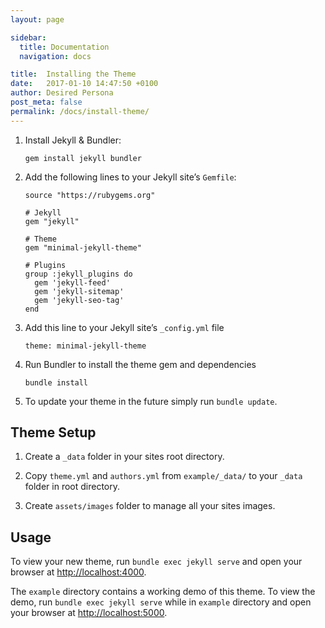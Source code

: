 ```yaml
---
layout: page

sidebar:
  title: Documentation
  navigation: docs

title:  Installing the Theme
date:   2017-01-10 14:47:50 +0100
author: Desired Persona
post_meta: false
permalink: /docs/install-theme/
---
```


1. Install Jekyll & Bundler:

    ```
    gem install jekyll bundler
    ```

2. Add the following lines to your Jekyll site’s `Gemfile`:  

    ```
    source "https://rubygems.org"

    # Jekyll
    gem "jekyll"

    # Theme
    gem "minimal-jekyll-theme"

    # Plugins
    group :jekyll_plugins do
      gem 'jekyll-feed'
      gem 'jekyll-sitemap'
      gem 'jekyll-seo-tag'
    end
    ```

3. Add this line to your Jekyll site’s `_config.yml` file

    ```
    theme: minimal-jekyll-theme
    ```

4. Run Bundler to install the theme gem and dependencies

    ```
    bundle install
    ```
5. To update your theme in the future simply run `bundle update`.


## Theme Setup

1. Create a `_data` folder in your sites root directory.

2. Copy `theme.yml` and `authors.yml` from `example/_data/` to your `_data` folder in root directory.

3. Create `assets/images` folder to manage all your sites images.


## Usage

To view your new theme, run `bundle exec jekyll serve` and open your browser at [http://localhost:4000](http://localhost:4000).

The `example` directory contains a working demo of this theme. To view the demo, run `bundle exec jekyll serve` while in `example` directory and open your browser at [http://localhost:5000](http://localhost:5000).
